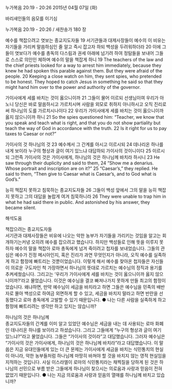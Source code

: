 누가복음 20:19 - 20:26 
2015년 04월 07일 (화)

바리새인들의 음모를 이기심



누가복음 20:19 - 20:26 / 새찬송가 180 장


예수를 책잡으려고 엿보는 종교지도자들
19 서기관들과 대제사장들이 예수의 이 비유는 자기들을 가리켜 말씀하심인 줄 알고 즉시 잡고자 하되 백성을 두려워하더라 20 이에 그들이 엿보다가 예수를 총독의 다스림과 권세 아래에 넘기려 하여 정탐들을 보내어 그들로 스스로 의인인 체하며 예수의 말을 책잡게 하니 
19 The teachers of the law and the chief priests looked for a way to arrest him immediately, because they knew he had spoken this parable against them. But they were afraid of the people. 20 Keeping a close watch on him, they sent spies, who pretended to be honest. They hoped to catch Jesus in something he said so that they might hand him over to the power and authority of the governor.  

가이사에게 세를 바치는 것이 옳으니이까 
21 그들이 물어 이르되 선생님이여 우리가 아노니 당신은 바로 말씀하시고 가르치시며 사람을 외모로 취하지 아니하시고 오직 진리로써 하나님의 도를 가르치시나이다 22 우리가 가이사에게 세를 바치는 것이 옳으니이까 옳지 않으니이까 하니 
21 So the spies questioned him: “Teacher, we know that you speak and teach what is right, and that you do not show partiality but teach the way of God in accordance with the truth. 22 Is it right for us to pay taxes to Caesar or not?”   

가이사의 것 하나님의 것
23 예수께서 그 간계를 아시고 이르시되 24 데나리온 하나를 내게 보이라 누구의 형상과 글이 여기 있느냐 대답하되 가이사의 것이니이다 25 이르시되 그런즉 가이사의 것은 가이사에게, 하나님의 것은 하나님께 바치라 하시니 
23 He saw through their duplicity and said to them, 24 “Show me a denarius. Whose portrait and inscription are on it?” 25 “Caesar’s,” they replied. He said to them, “Then give to Caesar what is Caesar’s, and to God what is God’s.”   

능히 책잡지 못하고 침묵하는 종교지도자들
26 그들이 백성 앞에서 그의 말을 능히 책잡지 못하고 그의 대답을 놀랍게 여겨 침묵하니라 
26 They were unable to trap him in what he had said there in public. And astonished by his answer, they became silent.

해석도움





책잡으려는 종교지도자들  
서기관과 대제사장들은 비유에 나오는 악한 농부가 자기들을 가리키는 것임을 알고는 회개하기는커녕 오히려 예수를 잡으려고 했습니다. 하지만 백성들로 인해 뜻을 이루지 못하자 예수의 말을 책잡아 로마 총독에게 넘겨 죽이려고 첩자를 보내었습니다. 그들의 관심은 예수가 진정 메시아인지, 혹은 진리가 과연 무엇인지가 아니라, 오직 예수를 실족하게 하고 함정에 빠트리는 것뿐이었습니다. 이렇게 해서 예수를 찾아온 첩자들은 자신들이 의로운 구도자인 척 가장하면서 하나님의 뜻대로 가르치는 예수님의 정직과 용기를 추켜세웠습니다. 그리고는 ‘우리가 가이사에게 세를 바치는 것이 옳으니이까 옳지 않으니이까?’라고 물었습니다. 이것은 예수님을 결코 빠져나가지 못하게 만들 최고의 함정이었습니다. 왜냐하면, 만약 예수님이 세금을 바치라고 하면 그들은 예수님을 민족의 배반자로 몰아 백성으로 하여금 외면하게 할 수 있고, 세금을 바치지 말라고 하면 반란을 선동했다고 로마 총독에게 고발할 수 있기 때문입니다. 
● 나는 다른 사람을 실족하게 하고 함정에 빠트리려는 생각만 하고 있지는 않습니까?

하나님의 것은 하나님께  
종교지도자들의 간계를 이미 알고 있었던 예수님은 세금을 내는 데 사용되는 로마 화폐인 데나리온 하나를 보이라고 하셨습니다. 그리고 그들에게 “누구의 형상과 글이 여기 있느냐?”라고 물었습니다. 그들은 “가이사의 것이라”고 대답했습니다. 그러자 예수님은 “가이사의 것은 가이사에게, 하나님의 것은 하나님께 바치라”라고 대답했습니다. 이 말씀은 지금 유대인들에게 있는 더 큰 문제는 가이사에게 세금을 바치는 식민통치의 현실이 아니라, 악한 농부들처럼 하나님께 마땅히 바쳐야 할 것을 바치지 않는 영적 현실임을 지적하는 것입니다. 사실 이스라엘이 로마의 식민통치라는 채찍질을 당하게 된 것은 하나님의 선민으로 부름 받은 그들에게 하나님이 찾으시는 의로움과 사랑과 믿음이 전혀 없었기 때문입니다.
● 나는 지금 의로움과 사랑과 믿음의 열매를 하나님께 바치고 있습니까?